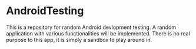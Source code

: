 # AndroidTesting
This is a repository for random Android devlopment testing. A random application with various functionalities will be implemented. There is no real purpose to this app, it is simply a sandbox to play around in.
